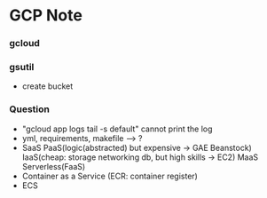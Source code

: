# GCP Note

### gcloud

### gsutil 
* create bucket


### Question
* "gcloud app logs tail -s default" cannot print the log
* yml, requirements, makefile —> ?
* SaaS PaaS(logic(abstracted) but expensive -> GAE Beanstock) IaaS(cheap: storage networking db, but high skills -> EC2) MaaS Serverless(FaaS)
* Container as a Service (ECR: container register)
* ECS 

